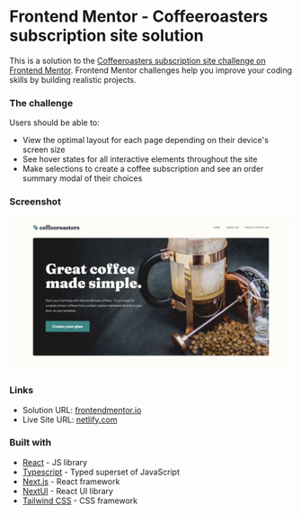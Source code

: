 # Frontend Mentor - Coffeeroasters subscription site solution

This is a solution to the [Coffeeroasters subscription site challenge on Frontend Mentor](https://www.frontendmentor.io/challenges/coffeeroasters-subscription-site-5Fc26HVY6). Frontend Mentor challenges help you improve your coding skills by building realistic projects.

### The challenge

Users should be able to:

- View the optimal layout for each page depending on their device's screen size
- See hover states for all interactive elements throughout the site
- Make selections to create a coffee subscription and see an order summary modal of their choices

### Screenshot

![](./project-screenshot.png)

### Links

- Solution URL: [frontendmentor.io](https://www.frontendmentor.io/solutions/responsive-coffee-subscription-site-with-nextjs-and-tailwindcss-3JbH5njAix)
- Live Site URL: [netlify.com](https://jolly-manatee-e60289.netlify.app/)

### Built with

- [React](https://reactjs.org/) - JS library
- [Typescript](https://www.typescriptlang.org/) - Typed superset of JavaScript
- [Next.js](https://nextjs.org/) - React framework
- [NextUI](https://nextui.org/) - React UI library
- [Tailwind CSS](https://tailwindcss.com/) - CSS framework
